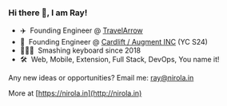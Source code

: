 ### Hi there 👋, I am Ray!

- ✈️  &nbsp;Founding Engineer @ [TravelArrow](https://travelarrow.io/)
- 🏦  &nbsp;Founding Engineer @ [Cardlift / Augment INC](https://withcardlift.com/) (YC S24)
- 🧑🏽‍💻  &nbsp;Smashing keyboard since 2018
- 🛠️  &nbsp;Web, Mobile, Extension, Full Stack, DevOps, You name it!

Any new ideas or opportunities? Email me: ray@nirola.in

More at [https://nirola.in](http://nirola.in)
